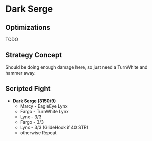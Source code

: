 # Dark Serge

## Optimizations

TODO

## Strategy Concept

Should be doing enough damage here, so just need a TurnWhite and hammer away.

## Scripted Fight

  * **Dark Serge (3150/9)**
    * Marcy - EagleEye Lynx
    * Fargo - TurnWhite Lynx
    * Lynx - 3/3
    * Fargo - 3/3
    * Lynx - 3/3 (GlideHook if 40 STR)
    * otherwise Repeat